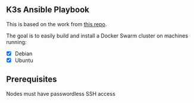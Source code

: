 
## K3s Ansible Playbook

This is based on the work  from [this repo](https://github.com/JamesTurland/JimsGarage/tree/main/Ansible/Playbooks/Docker-Swarm).

The goal is to easily build and install a Docker Swarm cluster on machines running:

- [X] Debian
- [X] Ubuntu

## Prerequisites
Nodes must have passwordless SSH access